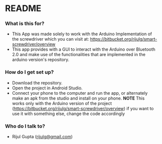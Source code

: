 # README #

### What is this for? ###

* This App was made solely to work with the Arduino Implementation of the screwdriver which you can visit at: https://bitbucket.org/rijulg/smart-screwdriver/overview
* This app provides with a GUI to interact with the Arduino over Bluetooth 2.0 and make use of the functionalities that are implemented in the arduino version's repository.

### How do I get set up? ###

* Download the repository.
* Open the project in Android Studio.
* Connect your phone to the computer and run the app, or alternately make an apk from the studio and install on your phone.
**NOTE** This works only with the Arduino version of the project (https://bitbucket.org/rijulg/smart-screwdriver/overview) if you want to use it with something else, change the code accordingly

### Who do I talk to? ###

* Rijul Gupta (rijulg@gmail.com)